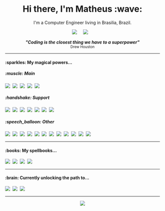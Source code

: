 <h1 align='center'> Hi there, I'm Matheus :wave: </h1>
<p align='center'> I'm a Computer Engineer living in Brasilia, Brazil. </p>
<p align='center'>
  <a href="https://www.linkedin.com/in/matheus-braga-730563149/"><img src="https://img.shields.io/badge/linkedin-%230077B5.svg?&style=for-the-badge&logo=linkedin&logoColor=white" /></a>&nbsp;&nbsp;&nbsp;&nbsp;
  <a href="mailto:matheusbraga59@outlook.com"><img src="https://img.shields.io/badge/Email-0078D4?style=for-the-badge&logo=microsoft-outlook&logoColor=white" /></a>&nbsp;&nbsp;&nbsp;&nbsp;
</p>
<p align='center'><strong><em>"Coding is the closest thing we have to a superpower"</em></strong><br><sub>Drew Houston</sub></p>

<hr>

<h4>:sparkles: My magical powers...</h4>
<h5>:muscle: Main</h5>
<p>
<img src="https://img.shields.io/badge/JavaScript-F7DF1E?style=for-the-badge&logo=javascript&logoColor=black" />&nbsp;&nbsp;<img src="https://img.shields.io/badge/HTML5-E34F26?style=for-the-badge&logo=html5&logoColor=white" />&nbsp;&nbsp;<img src="https://img.shields.io/badge/CSS3-1572B6?style=for-the-badge&logo=css3&logoColor=white" />&nbsp;&nbsp;<img src="https://img.shields.io/badge/React-20232A?style=for-the-badge&logo=react&logoColor=61DAFB" />&nbsp;&nbsp;<img src="https://img.shields.io/badge/Node.js-339933?style=for-the-badge&logo=nodedotjs&logoColor=white" />&nbsp;&nbsp;
</p>

<h5>:handshake: Support</h5>
<p>
<img src="https://img.shields.io/badge/Python-3776AB?style=for-the-badge&logo=python&logoColor=white" />&nbsp;&nbsp;<img src="https://img.shields.io/badge/Express.js-000000?style=for-the-badge&logo=express&logoColor=white" />&nbsp;&nbsp;<img src="https://img.shields.io/badge/PostgreSQL-316192?style=for-the-badge&logo=postgresql&logoColor=white" />&nbsp;&nbsp;<img src="https://img.shields.io/badge/MySQL-00000F?style=for-the-badge&logo=mysql&logoColor=white" />&nbsp;&nbsp;<img src="https://img.shields.io/badge/Redux-593D88?style=for-the-badge&logo=redux&logoColor=white" />&nbsp;&nbsp;<img src="https://img.shields.io/badge/Jest-C21325?style=for-the-badge&logo=jest&logoColor=white" />&nbsp;&nbsp;<img src="https://img.shields.io/badge/npm-CB3837?style=for-the-badge&logo=npm&logoColor=white" />&nbsp;&nbsp;
</p>

<h5>:speech_balloon: Other</h5>
<p>
<img src="https://img.shields.io/badge/C-00599C?style=for-the-badge&logo=c&logoColor=white" />&nbsp;&nbsp;<img src="https://img.shields.io/badge/C%2B%2B-00599C?style=for-the-badge&logo=c%2B%2B&logoColor=white" />&nbsp;&nbsp;<img src="https://img.shields.io/badge/SQLite-07405E?style=for-the-badge&logo=sqlite&logoColor=white" />&nbsp;&nbsp;<img src="https://img.shields.io/badge/GraphQl-E10098?style=for-the-badge&logo=graphql&logoColor=white" />&nbsp;&nbsp;<img src="https://img.shields.io/badge/Apollo%20GraphQL-311C87?&style=for-the-badge&logo=Apollo%20GraphQL&logoColor=white" />&nbsp;&nbsp;<img src="https://img.shields.io/badge/TensorFlow-FF6F00?style=for-the-badge&logo=tensorflow&logoColor=white" />&nbsp;&nbsp;<img src="https://img.shields.io/badge/Keras-D00000?style=for-the-badge&logo=Keras&logoColor=white" />&nbsp;&nbsp;<img src="https://img.shields.io/badge/PyTorch-EE4C2C?style=for-the-badge&logo=PyTorch&logoColor=white" />&nbsp;&nbsp;<img src="https://img.shields.io/badge/Material--UI-0081CB?style=for-the-badge&logo=material-ui&logoColor=white" />&nbsp;&nbsp;<img src="https://img.shields.io/badge/R-276DC3?style=for-the-badge&logo=r&logoColor=white" />&nbsp;&nbsp;<img src="https://img.shields.io/badge/LaTeX-47A141?style=for-the-badge&logo=LaTeX&logoColor=white" />&nbsp;&nbsp;<img src="https://img.shields.io/badge/Overleaf-47A141?style=for-the-badge&logo=Overleaf&logoColor=white" />&nbsp;&nbsp;
</p>

<hr>

<h4>:books: My spellbooks...</h4>
<p>
<img src="https://img.shields.io/badge/Visual_Studio_Code-0078D4?style=for-the-badge&logo=visual%20studio%20code&logoColor=white" />&nbsp;&nbsp;<img src="https://img.shields.io/badge/Windows-0078D6?style=for-the-badge&logo=windows&logoColor=white" />&nbsp;&nbsp;<img src="https://img.shields.io/badge/Linux-FCC624?style=for-the-badge&logo=linux&logoColor=black" />&nbsp;&nbsp;<img src="https://img.shields.io/badge/Ubuntu-E95420?style=for-the-badge&logo=ubuntu&logoColor=white" />&nbsp;&nbsp;
</p>

<hr>

<h4>:brain: Currently unlocking the path to...</h4>
<p>
<img src="https://img.shields.io/badge/TypeScript-007ACC?style=for-the-badge&logo=typescript&logoColor=white" />&nbsp;&nbsp;<img src="https://img.shields.io/badge/Docker-2CA5E0?style=for-the-badge&logo=docker&logoColor=white" />&nbsp;&nbsp;<img src="https://img.shields.io/badge/kubernetes-326ce5.svg?&style=for-the-badge&logo=kubernetes&logoColor=white" />&nbsp;&nbsp;
</p>

<hr>

<p align='center'><img src="https://github-readme-stats.vercel.app/api?username=mathbraga&show_icons=true&theme=github_dark" /></p>

<!--
**mathbraga/mathbraga** is a ✨ _special_ ✨ repository because its `README.md` (this file) appears on your GitHub profile.

Here are some ideas to get you started:

- 🔭 I’m currently working on ...
- 🌱 I’m currently learning ...
- 👯 I’m looking to collaborate on ...
- 🤔 I’m looking for help with ...
- 💬 Ask me about ...
- 📫 How to reach me: ...
- 😄 Pronouns: ...
- ⚡ Fun fact: ...
-->
